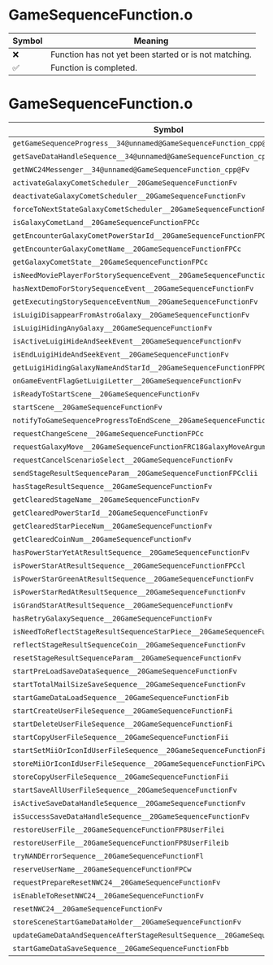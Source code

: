# GameSequenceFunction.o
| Symbol | Meaning 
| ------------- | ------------- 
| :x: | Function has not yet been started or is not matching. 
| :white_check_mark: | Function is completed. 


# GameSequenceFunction.o
| Symbol | Decompiled? |
| ------------- | ------------- |
| `getGameSequenceProgress__34@unnamed@GameSequenceFunction_cpp@Fv` | :x: |
| `getSaveDataHandleSequence__34@unnamed@GameSequenceFunction_cpp@Fv` | :x: |
| `getNWC24Messenger__34@unnamed@GameSequenceFunction_cpp@Fv` | :x: |
| `activateGalaxyCometScheduler__20GameSequenceFunctionFv` | :x: |
| `deactivateGalaxyCometScheduler__20GameSequenceFunctionFv` | :x: |
| `forceToNextStateGalaxyCometScheduler__20GameSequenceFunctionFv` | :x: |
| `isGalaxyCometLand__20GameSequenceFunctionFPCc` | :x: |
| `getEncounterGalaxyCometPowerStarId__20GameSequenceFunctionFPCc` | :x: |
| `getEncounterGalaxyCometName__20GameSequenceFunctionFPCc` | :x: |
| `getGalaxyCometState__20GameSequenceFunctionFPCc` | :x: |
| `isNeedMoviePlayerForStorySequenceEvent__20GameSequenceFunctionFv` | :x: |
| `hasNextDemoForStorySequenceEvent__20GameSequenceFunctionFv` | :x: |
| `getExecutingStorySequenceEventNum__20GameSequenceFunctionFv` | :x: |
| `isLuigiDisappearFromAstroGalaxy__20GameSequenceFunctionFv` | :x: |
| `isLuigiHidingAnyGalaxy__20GameSequenceFunctionFv` | :x: |
| `isActiveLuigiHideAndSeekEvent__20GameSequenceFunctionFv` | :x: |
| `isEndLuigiHideAndSeekEvent__20GameSequenceFunctionFv` | :x: |
| `getLuigiHidingGalaxyNameAndStarId__20GameSequenceFunctionFPPCcPl` | :x: |
| `onGameEventFlagGetLuigiLetter__20GameSequenceFunctionFv` | :x: |
| `isReadyToStartScene__20GameSequenceFunctionFv` | :x: |
| `startScene__20GameSequenceFunctionFv` | :x: |
| `notifyToGameSequenceProgressToEndScene__20GameSequenceFunctionFv` | :x: |
| `requestChangeScene__20GameSequenceFunctionFPCc` | :x: |
| `requestGalaxyMove__20GameSequenceFunctionFRC18GalaxyMoveArgument` | :x: |
| `requestCancelScenarioSelect__20GameSequenceFunctionFv` | :x: |
| `sendStageResultSequenceParam__20GameSequenceFunctionFPCclii` | :x: |
| `hasStageResultSequence__20GameSequenceFunctionFv` | :x: |
| `getClearedStageName__20GameSequenceFunctionFv` | :x: |
| `getClearedPowerStarId__20GameSequenceFunctionFv` | :x: |
| `getClearedStarPieceNum__20GameSequenceFunctionFv` | :x: |
| `getClearedCoinNum__20GameSequenceFunctionFv` | :x: |
| `hasPowerStarYetAtResultSequence__20GameSequenceFunctionFv` | :x: |
| `isPowerStarAtResultSequence__20GameSequenceFunctionFPCcl` | :x: |
| `isPowerStarGreenAtResultSequence__20GameSequenceFunctionFv` | :x: |
| `isPowerStarRedAtResultSequence__20GameSequenceFunctionFv` | :x: |
| `isGrandStarAtResultSequence__20GameSequenceFunctionFv` | :x: |
| `hasRetryGalaxySequence__20GameSequenceFunctionFv` | :x: |
| `isNeedToReflectStageResultSequenceStarPiece__20GameSequenceFunctionFv` | :x: |
| `reflectStageResultSequenceCoin__20GameSequenceFunctionFv` | :x: |
| `resetStageResultSequenceParam__20GameSequenceFunctionFv` | :x: |
| `startPreLoadSaveDataSequence__20GameSequenceFunctionFv` | :x: |
| `startTotalMailSizeSaveSequence__20GameSequenceFunctionFv` | :x: |
| `startGameDataLoadSequence__20GameSequenceFunctionFib` | :x: |
| `startCreateUserFileSequence__20GameSequenceFunctionFi` | :x: |
| `startDeleteUserFileSequence__20GameSequenceFunctionFi` | :x: |
| `startCopyUserFileSequence__20GameSequenceFunctionFii` | :x: |
| `startSetMiiOrIconIdUserFileSequence__20GameSequenceFunctionFiPCvPCUl` | :x: |
| `storeMiiOrIconIdUserFileSequence__20GameSequenceFunctionFiPCvPCUl` | :x: |
| `storeCopyUserFileSequence__20GameSequenceFunctionFii` | :x: |
| `startSaveAllUserFileSequence__20GameSequenceFunctionFv` | :x: |
| `isActiveSaveDataHandleSequence__20GameSequenceFunctionFv` | :x: |
| `isSuccessSaveDataHandleSequence__20GameSequenceFunctionFv` | :x: |
| `restoreUserFile__20GameSequenceFunctionFP8UserFilei` | :x: |
| `restoreUserFile__20GameSequenceFunctionFP8UserFileib` | :x: |
| `tryNANDErrorSequence__20GameSequenceFunctionFl` | :x: |
| `reserveUserName__20GameSequenceFunctionFPCw` | :x: |
| `requestPrepareResetNWC24__20GameSequenceFunctionFv` | :x: |
| `isEnableToResetNWC24__20GameSequenceFunctionFv` | :x: |
| `resetNWC24__20GameSequenceFunctionFv` | :x: |
| `storeSceneStartGameDataHolder__20GameSequenceFunctionFv` | :x: |
| `updateGameDataAndSequenceAfterStageResultSequence__20GameSequenceFunctionFv` | :x: |
| `startGameDataSaveSequence__20GameSequenceFunctionFbb` | :x: |
